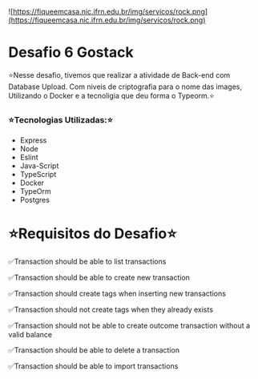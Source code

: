 ![https://fiqueemcasa.nic.ifrn.edu.br/img/servicos/rock.png](https://fiqueemcasa.nic.ifrn.edu.br/img/servicos/rock.png)


# Desafio 6 Gostack

⭐Nesse desafio, tivemos que realizar a atividade de Back-end com Database Upload. Com niveis de criptografia para o nome das images, Utilizando o Docker e a tecnoligia que deu forma o Typeorm.⭐

### ⭐Tecnologias Utilizadas:⭐

- Express
- Node
- Eslint
- Java-Script
- TypeScript
- Docker
- TypeOrm
- Postgres

# ⭐Requisitos do Desafio⭐

✅Transaction should be able to list transactions

✅Transaction should be able to create new transaction

✅Transaction should create tags when inserting new transactions

✅Transaction should not create tags when they already exists

✅Transaction should not be able to create outcome transaction without a valid balance

✅Transaction should be able to delete a transaction

✅Transaction should be able to import transactions
